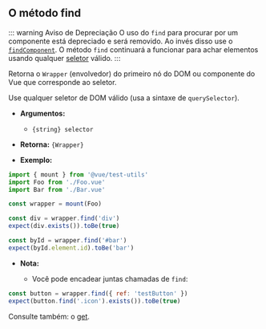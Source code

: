 ## O método find

::: warning Aviso de Depreciação
O uso do `find` para procurar por um componente está depreciado e será removido. Ao invés disso use o [`findComponent`](./findComponent.md).
O método `find` continuará a funcionar para achar elementos usando qualquer [seletor](../selectors.md) válido.
:::

Retorna o `Wrapper` (envolvedor) do primeiro nó do DOM ou componente do Vue que corresponde ao seletor.

Use qualquer seletor de DOM válido (usa a sintaxe de `querySelector`).

- **Argumentos:**

  - `{string} selector`

- **Retorna:** `{Wrapper}`

- **Exemplo:**

```js
import { mount } from '@vue/test-utils'
import Foo from './Foo.vue'
import Bar from './Bar.vue'

const wrapper = mount(Foo)

const div = wrapper.find('div')
expect(div.exists()).toBe(true)

const byId = wrapper.find('#bar')
expect(byId.element.id).toBe('bar')
```

- **Nota:**

  - Você pode encadear juntas chamadas de `find`:

```js
const button = wrapper.find({ ref: 'testButton' })
expect(button.find('.icon').exists()).toBe(true)
```

Consulte também: o [get](./get.md).
